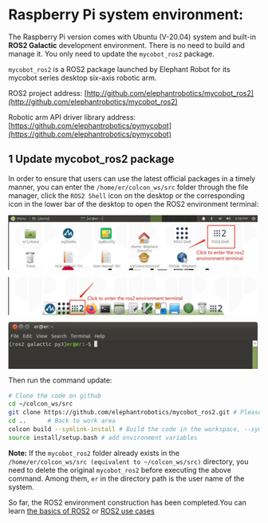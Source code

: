 # Raspberry Pi system environment:

The Raspberry Pi version comes with Ubuntu (V-20.04) system and built-in **ROS2 Galactic** development environment. There is no need to build and manage it. You only need to update the `mycobot_ros2` package.

`mycobot_ros2` is a ROS2 package launched by Elephant Robot for its mycobot series desktop six-axis robotic arm.

ROS2 project address: [http://github.com/elephantrobotics/mycobot_ros2](http://github.com/elephantrobotics/mycobot_ros2)

Robotic arm API driver library address: [https://github.com/elephantrobotics/pymycobot](https://github.com/elephantrobotics/pymycobot)

## 1 Update mycobot_ros2 package

In order to ensure that users can use the latest official packages in a timely manner, you can enter the `/home/er/colcon_ws/src` folder through the file manager, click the `ROS2 Shell` icon on the desktop or the corresponding icon in the lower bar of the desktop to open the ROS2 environment terminal:

<img src =../../../resources/11-ApplicationBaseROS/12.2.7-10.jpg
width ="500"  align = "center">

<img src =../../../resources/11-ApplicationBaseROS/12.2.7-11.jpg
width ="500"  align = "center">

<img src =../../../resources/11-ApplicationBaseROS/12.2.7-12.png
width ="500"  align = "center">

Then run the command update:

```bash
# Clone the code on github
cd ~/colcon_ws/src
git clone https://github.com/elephantrobotics/mycobot_ros2.git # Please check the attention section below before deciding whether to execute this command
cd ..      # Back to work area
colcon build --symlink-install # Build the code in the workspace, --symlink-install: Avoid having to recompile python scripts every time you adjust them
source install/setup.bash # add environment variables
```

**Note:** If the `mycobot_ros2` folder already exists in the `/home/er/colcon_ws/src (equivalent to ~/colcon_ws/src)` directory, you need to delete the original `mycobot_ros2` before executing the above command. Among them, `er` in the directory path is the user name of the system.

So far, the ROS2 environment construction has been completed.You can learn [the basics of ROS2](11.2.2.2-ROS2基础.md) or [ROS2 use cases](11.2.2.4-基础功能.md)
